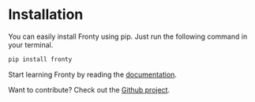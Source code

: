 # Installation

You can easily install Fronty using pip. Just run the following command in your terminal.

```bash
pip install fronty
```

Start learning Fronty by reading the [documentation][docs].

Want to contribute? Check out the [Github project][github].

[almas]: https://github.com/Almas-Ali "Md. Almas Ali"
[github]: https://github.com/Almas-Ali/Fronty "Fronty"
[docs]: https://almas-ali.github.io/fronty/ "Docs"
[pypi]: https://pypi.org/project/fronty/ "Pypi"
